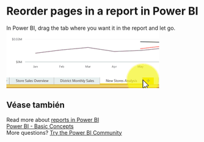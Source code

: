 <properties
   pageTitle="Reorder pages in a report in Power BI"
   description="Reorder pages in a report in Power BI"
   services="powerbi"
   documentationCenter=""
   authors="mihart"
   manager="mblythe"
   backup=""
   editor=""
   tags=""
   qualityFocus="no"
   qualityDate=""/>

<tags
   ms.service="powerbi"
   ms.devlang="NA"
   ms.topic="article"
   ms.tgt_pltfrm="NA"
   ms.workload="powerbi"
   ms.date="10/07/2016"
   ms.author="mihart"/>

# Reorder pages in a report in Power BI  

In Power BI, drag the tab where you want it in the report and let go.  
![](media/powerbi-service-reorder-pages-in-a-report/reorder.gif)

## Véase también  
Read more about <bpt id="p1">[</bpt>reports in Power BI<ept id="p1">](powerbi-service-reports.md)</ept>  
[Power BI - Basic Concepts](powerbi-service-basic-concepts.md)  
More questions? [Try the Power BI Community](http://community.powerbi.com/)
